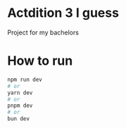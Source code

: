 # Actdition 3 I guess

Project for my bachelors

# How to run

```bash
npm run dev
# or
yarn dev
# or
pnpm dev
# or
bun dev
```
